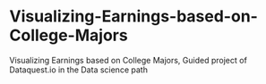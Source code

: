 # Visualizing-Earnings-based-on-College-Majors
Visualizing Earnings based on College Majors, Guided project of Dataquest.io in the Data science path
